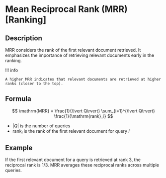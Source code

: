 # Mean Reciprocal Rank (MRR) [Ranking]

## Description

MRR considers the rank of the first relevant document retrieved.
It emphasizes the importance of retrieving relevant documents early in the ranking.

!!! info

    A higher MRR indicates that relevant documents are retrieved at higher ranks (closer to the top).

## Formula

$$
\mathrm{MRR} = \frac{1}{\lvert Q\rvert} \sum_{i=1}^{\lvert Q\rvert} \frac{1}{\mathrm{rank}_i}
$$

- $\lvert Q\rvert$ is the number of queries
- $\mathrm{rank}_i$ is the rank of the first relevant document for query $i$

## Example

If the first relevant document for a query is retrieved at rank 3, the reciprocal
rank is $1/3$. MRR averages these reciprocal ranks across multiple queries.
